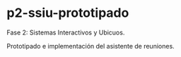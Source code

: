 # p2-ssiu-prototipado
Fase 2: Sistemas Interactivos y Ubicuos. 

Prototipado e implementación del asistente de reuniones.
